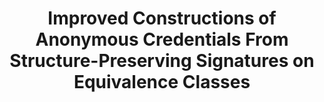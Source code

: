 ---
layout: post
year: 2022
title: "Improved Constructions of Anonymous Credentials From Structure-Preserving Signatures on Equivalence Classes"
authors: Aisling Connolly, Pascal Lafourcade, Octavio Perez Kempner
venue: "25th International Conference on Practice and Theory of Public-Key Cryptography - PKC 2022"
pdf: https://eprint.iacr.org/2021/1680
web: https://pkc.iacr.org/2022/
bib: https://dblp.org/rec/conf/pkc/Connolly0P22.html?view=bibtex
github: 
talk: publications/talks/slidesPKC2022.pdf
pub: https://doi.org/10.1007/978-3-030-97121-2_15
---